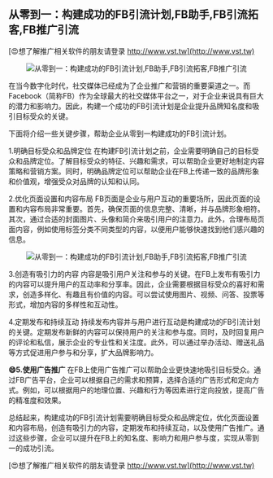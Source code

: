 ## **从零到一：构建成功的FB引流计划,FB助手,FB引流拓客,FB推广引流**

[😍想了解推广相关软件的朋友请登录 http://www.vst.tw](http://www.vst.tw)

 <center><img src="https://vst.tw/MP4/tuiguang/png/1.png" alt="从零到一：构建成功的FB引流计划,FB助手,FB引流拓客,FB推广引流"></center>

在当今数字化时代，社交媒体已经成为了企业推广和营销的重要渠道之一。而Facebook（简称FB）作为全球最大的社交媒体平台之一，对于企业来说具有巨大的潜力和影响力。因此，构建一个成功的FB引流计划是企业提升品牌知名度和吸引目标受众的关键。

下面将介绍一些关键步骤，帮助企业从零到一构建成功的FB引流计划。

1.明确目标受众和品牌定位
在构建FB引流计划之前，企业需要明确自己的目标受众和品牌定位。了解目标受众的特征、兴趣和需求，可以帮助企业更好地制定内容策略和营销方案。同时，明确品牌定位可以帮助企业在FB上传递一致的品牌形象和价值观，增强受众对品牌的认知和认同。

2.优化页面设置和内容布局
FB页面是企业与用户互动的重要场所，因此页面的设置和内容布局非常重要。首先，确保页面的信息完整、清晰，并与品牌形象相符。其次，通过合适的封面图片、头像和简介来吸引用户的注意力。此外，合理布局页面内容，例如使用标签分类不同类型的内容，以便用户能够快速找到他们感兴趣的信息。

 <center><img src="https://vst.tw/MP4/tuiguang/png/4.png" alt="从零到一：构建成功的FB引流计划,FB助手,FB引流拓客,FB推广引流"></center>

3.创造有吸引力的内容
内容是吸引用户关注和参与的关键。在FB上发布有吸引力的内容可以提升用户的互动率和分享率。因此，企业需要根据目标受众的喜好和需求，创造多样化、有趣且有价值的内容。可以尝试使用图片、视频、问答、投票等形式，增加内容的多样性和互动性。

4.定期发布和持续互动
持续发布内容并与用户进行互动是构建成功的FB引流计划的关键。定期发布新鲜的内容可以保持用户的关注和参与度。同时，及时回复用户的评论和私信，展示企业的专业性和关注度。此外，可以通过举办活动、赠送礼品等方式促进用户参与和分享，扩大品牌影响力。

**😄5.使用广告推广**
在FB上使用广告推广可以帮助企业更快速地吸引目标受众。通过FB广告平台，企业可以根据自己的需求和预算，选择合适的广告形式和定向方式。例如，可以根据用户的地理位置、兴趣和行为等因素进行定向投放，提高广告的精准度和效果。

总结起来，构建成功的FB引流计划需要明确目标受众和品牌定位，优化页面设置和内容布局，创造有吸引力的内容，定期发布和持续互动，以及使用广告推广。通过这些步骤，企业可以提升在FB上的知名度、影响力和用户参与度，实现从零到一的成功引流。

[😍想了解推广相关软件的朋友请登录 http://www.vst.tw](http://www.vst.tw)



